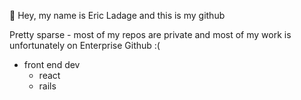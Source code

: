 👋 Hey, my name is Eric Ladage and this is my github

Pretty sparse - most of my repos are private and most of my work is unfortunately on Enterprise Github :(


- front end dev
   - react
   - rails

<!---
eladage/eladage is a ✨ special ✨ repository because its `README.md` (this file) appears on your GitHub profile.
You can click the Preview link to take a look at your changes.
--->
